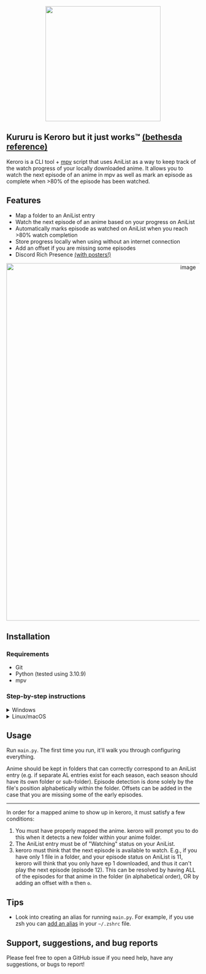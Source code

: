 <p align="center">
  <img src="https://user-images.githubusercontent.com/71658949/210159393-f8ead149-5076-4b76-b95b-11df38e871fd.png" width="300px"/>
</p>

## Kururu is Keroro but it just works™ [(bethesda reference)](https://youtu.be/YPN0qhSyWy8?si=ueQ1rowTwLV57Ihc&t=67)
Keroro is a CLI tool + [mpv](https://github.com/mpv-player/mpv) script that uses AniList as a way to keep track of the watch progress of your locally downloaded anime. It allows you to watch the next episode of an anime in mpv as well as mark an episode as complete when >80% of the episode has been watched.

## Features
- Map a folder to an AniList entry
- Watch the next episode of an anime based on your progress on AniList
- Automatically marks episode as watched on AniList when you reach >80% watch completion
- Store progress locally when using without an internet connection
- Add an offset if you are missing some episodes
- Discord Rich Presence [(with posters!)](https://media.discordapp.net/attachments/826685810472124429/1058942983250120714/image.png)

<p align="center">
  <img width="932" alt="image" src="https://github.com/hotsno/keroro/assets/71658949/61a492b2-1e52-41ef-a81f-437d0f3a82a5">
</p>

## Installation

### Requirements
- Git
- Python (tested using 3.10.9)
- mpv

### Step-by-step instructions
<details>
<summary>Windows</summary>
<br>

If you are on Windows, I **highly** suggest you take a look at the [Taiga](https://taiga.moe/) project first. It most likely does what you want
and more. The reason I created keroro was because I didn't like any of the alternatives for macOS and Linux.

1) Open Terminal (or Command Prompt, Git Bash, or Windows Powershell)  
2) `cd` into the directory where you'll be keeping this project
3) Run `git clone https://github.com/hotsno/keroro`
4) Run `cd keroro`
5) Run `pip install -r requirements.txt`
6) Run `python main.py` and follow the instructions
7) Map some anime, and begin watching!


**NOTE:** The mpv `scripts` folder on Windows can be created in the same directory as `mpv.exe`. After creating the folder, copy `anilist.lua` into it.

</details>

<details>
<summary>Linux/macOS</summary>
<br>

1) Open a terminal
2) `cd` into the directory where you'll be keeping this project
3) Run `git clone https://github.com/hotsno/keroro`
4) Run `cd keroro`
5) Run `pip3 install -r requirements.txt`
6) Run `python3 main.py` and follow the instructions
7) Map some anime, and begin watching!


**NOTE:** The mpv `scripts` folder on Linux/macOS can be created in the `~/.config/mpv` directory. After creating the folder, copy `anilist.lua` into it.

</details>

## Usage
Run `main.py`. The first time you run, it'll walk you through configuring everything.  
  
Anime should be kept in folders that can correctly correspond to an AniList entry (e.g. if separate AL entries exist for each season, each season should have its own folder or sub-folder). Episode detection is done solely by the file's position alphabetically within the folder. Offsets can be added in the case that you are missing some of the early episodes.  

---

In order for a mapped anime to show up in keroro, it must satisfy a few conditions:
1) You must have properly mapped the anime. keroro will prompt you to do this when it detects a new folder within your anime folder.
2) The AniList entry must be of "Watching" status on your AniList.
3) keroro must think that the next episode is available to watch. E.g., if you have only 1 file in a folder, and your episode status on AniList is 11, keroro will think that you only have ep 1 downloaded, and thus it can't play the next episode (episode 12). This can be resolved by having ALL of the episodes for that anime in the folder (in alphabetical order), OR by adding an offset with `m` then `o`. 

## Tips
* Look into creating an alias for running `main.py`. For example, if you use zsh you can [add an alias](https://linuxhint.com/configure-use-aliases-zsh/) in your `~/.zshrc` file.

## Support, suggestions, and bug reports
Please feel free to open a GitHub issue if you need help, have any suggestions, or bugs to report!
